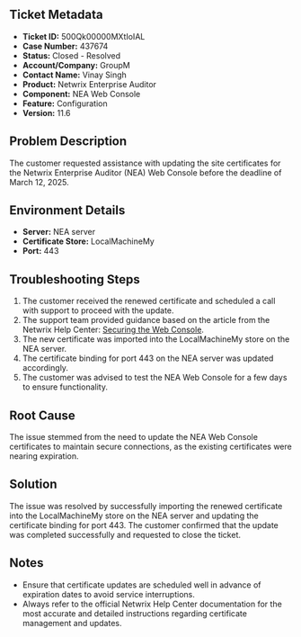 ## Ticket Metadata
- **Ticket ID:** 500Qk00000MXtIoIAL
- **Case Number:** 437674
- **Status:** Closed - Resolved
- **Account/Company:** GroupM
- **Contact Name:** Vinay Singh
- **Product:** Netwrix Enterprise Auditor
- **Component:** NEA Web Console
- **Feature:** Configuration
- **Version:** 11.6

## Problem Description
The customer requested assistance with updating the site certificates for the Netwrix Enterprise Auditor (NEA) Web Console before the deadline of March 12, 2025.

## Environment Details
- **Server:** NEA server
- **Certificate Store:** LocalMachineMy
- **Port:** 443

## Troubleshooting Steps
1. The customer received the renewed certificate and scheduled a call with support to proceed with the update.
2. The support team provided guidance based on the article from the Netwrix Help Center: [Securing the Web Console](https://helpcenter.netwrix.com/bundle/EnterpriseAuditor_11.6/page/Content/EnterpriseAuditor/Install/Application/Reports/Secure.htm).
3. The new certificate was imported into the LocalMachineMy store on the NEA server.
4. The certificate binding for port 443 on the NEA server was updated accordingly.
5. The customer was advised to test the NEA Web Console for a few days to ensure functionality.

## Root Cause
The issue stemmed from the need to update the NEA Web Console certificates to maintain secure connections, as the existing certificates were nearing expiration.

## Solution
The issue was resolved by successfully importing the renewed certificate into the LocalMachineMy store on the NEA server and updating the certificate binding for port 443. The customer confirmed that the update was completed successfully and requested to close the ticket.

## Notes
- Ensure that certificate updates are scheduled well in advance of expiration dates to avoid service interruptions.
- Always refer to the official Netwrix Help Center documentation for the most accurate and detailed instructions regarding certificate management and updates.